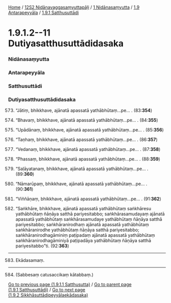 
[Home](/) / [12S2 Nidānavaggasaṃyuttapāḷi](../../../../12S2.md) / [1 Nidānasaṃyutta](../../../1.md) / [1.9 Antarapeyyāla](../../1.9.md) / [1.9.1 Satthusuttādi](../1.9.1.md)

# 1.9.1.2--11 Dutiyasatthusuttādidasaka

### Nidānasaṃyutta

### Antarapeyyāla

### Satthusuttādi

### Dutiyasatthusuttādidasaka

573. “Jātiṃ, bhikkhave, ajānatā apassatā yathābhūtaṃ…pe… . (83:**354**)

574. “Bhavaṃ, bhikkhave, ajānatā apassatā yathābhūtaṃ…pe… . (84:**355**)

575. “Upādānaṃ, bhikkhave, ajānatā apassatā yathābhūtaṃ…pe… . (85:**356**)

576. “Taṇhaṃ, bhikkhave, ajānatā apassatā yathābhūtaṃ…pe… . (86:**357**)

577. “Vedanaṃ, bhikkhave, ajānatā apassatā yathābhūtaṃ…pe… . (87:**358**)

578. “Phassaṃ, bhikkhave, ajānatā apassatā yathābhūtaṃ…pe… . (88:**359**)

579. “Saḷāyatanaṃ, bhikkhave, ajānatā apassatā yathābhūtaṃ…pe… . (89:**360**)

580. “Nāmarūpaṃ, bhikkhave, ajānatā apassatā yathābhūtaṃ…pe… . (90:**361**)

581. “Viññāṇaṃ, bhikkhave, ajānatā apassatā yathābhūtaṃ…pe… . (91:**362**)

582. “Saṅkhāre, bhikkhave, ajānatā apassatā yathābhūtaṃ saṅkhāresu yathābhūtaṃ ñāṇāya satthā pariyesitabbo; saṅkhārasamudayaṃ ajānatā apassatā yathābhūtaṃ saṅkhārasamudaye yathābhūtaṃ ñāṇāya satthā pariyesitabbo; saṅkhāranirodhaṃ ajānatā apassatā yathābhūtaṃ saṅkhāranirodhe yathābhūtaṃ ñāṇāya satthā pariyesitabbo; saṅkhāranirodhagāminiṃ paṭipadaṃ ajānatā apassatā yathābhūtaṃ saṅkhāranirodhagāminiyā paṭipadāya yathābhūtaṃ ñāṇāya satthā pariyesitabbo”ti. (92:**363**)

---

583. Ekādasamaṃ.



---

584. (Sabbesaṃ catusaccikaṃ kātabbaṃ.)



[Go to previous page (1.9.1.1 Satthusutta)](1.9.1.1.md) / [Go to parent page (1.9.1 Satthusuttādi)](../1.9.1.md) / [Go to next page (1.9.2 Sikkhāsuttādipeyyālaekādasaka)](../1.9.2.md)


